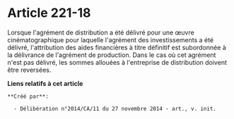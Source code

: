 # Article 221-18

Lorsque l'agrément de distribution a été délivré pour une œuvre cinématographique pour laquelle l'agrément des
investissements a été délivré, l'attribution des aides financières à titre définitif est subordonnée à la délivrance de
l'agrément de production. Dans le cas où cet agrément n'est pas délivré, les sommes allouées à l'entreprise de distribution
doivent être reversées.

**Liens relatifs à cet article**

	**Créé par**:

	  - Délibération n°2014/CA/11 du 27 novembre 2014 - art., v. init.
